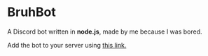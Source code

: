 # BruhBot
A Discord bot written in **node.js**, made by me because I was bored.  
   
  
Add the bot to your server using [this link.](https://discordapp.com/oauth2/authorize?client_id=694825030890160129&scope=bot)
